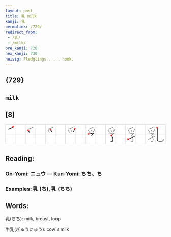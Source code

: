 ```yaml
---
layout: post
title: 乳 milk
kanji: 乳
permalink: /729/
redirect_from:
 - /乳/
 - /milk/
pre_kanji: 728
nex_kanji: 730
heisig: Fledglings . . . hook.
---
```


## {729}

## `milk`

## [8]

<div class="stroke"><img src="../images/E4B9B3.png" /></div>

## Reading:

### On-Yomi: ニュウ &mdash; Kun-Yomi: ちち、ち

### Examples: 乳 (ち), 乳 (ちち)

## Words:

乳(ちち): milk, breast, loop

牛乳(ぎゅうにゅう): cow´s milk
